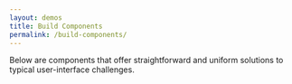 ```yaml
---
layout: demos
title: Build Components
permalink: /build-components/
---
```


Below are components that offer straightforward and uniform solutions to typical user-interface challenges.
